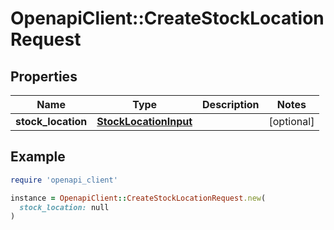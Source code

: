 # OpenapiClient::CreateStockLocationRequest

## Properties

| Name | Type | Description | Notes |
| ---- | ---- | ----------- | ----- |
| **stock_location** | [**StockLocationInput**](StockLocationInput.md) |  | [optional] |

## Example

```ruby
require 'openapi_client'

instance = OpenapiClient::CreateStockLocationRequest.new(
  stock_location: null
)
```

